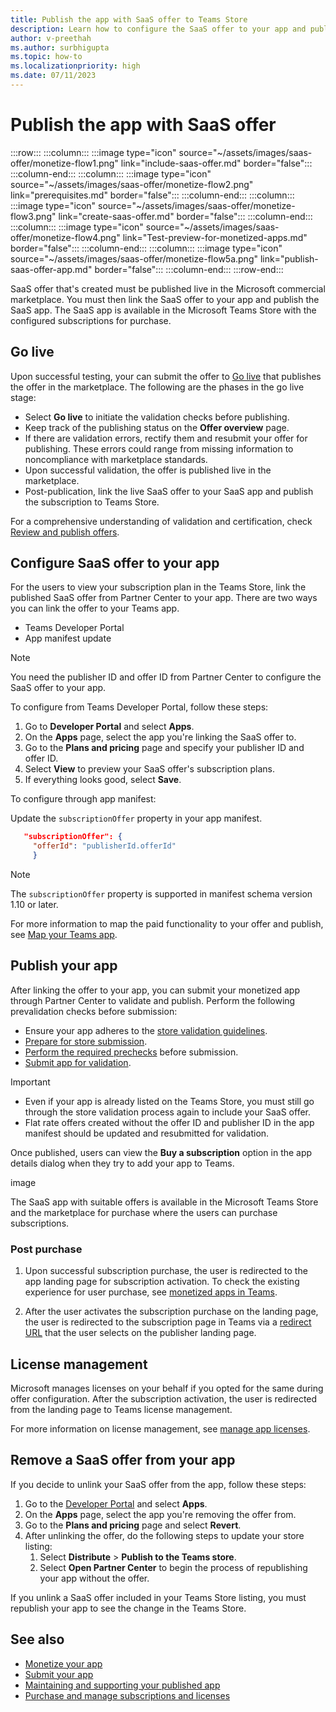 ```yaml
---
title: Publish the app with SaaS offer to Teams Store
description: Learn how to configure the SaaS offer to your app and publish the app to the Microsoft Teams Store.
author: v-preethah
ms.author: surbhigupta
ms.topic: how-to
ms.localizationpriority: high
ms.date: 07/11/2023
---
```


# Publish the app with SaaS offer

:::row:::
   :::column:::
      :::image type="icon" source="~/assets/images/saas-offer/monetize-flow1.png" link="include-saas-offer.md" border="false":::
   :::column-end:::
   :::column:::
      :::image type="icon" source="~/assets/images/saas-offer/monetize-flow2.png" link="prerequisites.md" border="false":::
   :::column-end:::
   :::column:::
      :::image type="icon" source="~/assets/images/saas-offer/monetize-flow3.png" link="create-saas-offer.md" border="false":::
   :::column-end:::
   :::column:::
      :::image type="icon" source="~/assets/images/saas-offer/monetize-flow4.png" link="Test-preview-for-monetized-apps.md" border="false":::
   :::column-end:::
   :::column:::
      :::image type="icon" source="~/assets/images/saas-offer/monetize-flow5a.png" link="publish-saas-offer-app.md" border="false":::
   :::column-end:::
:::row-end:::

SaaS offer that's created must be published live in the Microsoft commercial marketplace. You must then link the SaaS offer to your app and publish the SaaS app. The SaaS app is available in the Microsoft Teams Store with the configured subscriptions for purchase.

## Go live

Upon successful testing, your can submit the offer to [Go live](/partner-center/marketplace/test-publish-saas-offer) that publishes the offer in the marketplace. The following are the phases in the go live stage:

* Select **Go live** to initiate the validation checks before publishing.
* Keep track of the publishing status on the **Offer overview** page.
* If there are validation errors, rectify them and resubmit your offer for publishing. These errors could range from missing information to noncompliance with marketplace standards.
* Upon successful validation, the offer is published live in the marketplace.
* Post-publication, link the live SaaS offer to your SaaS app and publish the subscription to Teams Store.

For a comprehensive understanding of validation and certification, check [Review and publish offers](/partner-center/marketplace/review-publish-offer).

## Configure SaaS offer to your app

For the users to view your subscription plan in the Teams Store, link the published SaaS offer from Partner Center to your app. There are two ways you can link the offer to your Teams app.

* Teams Developer Portal
* App manifest update

> [!NOTE]
> You need the publisher ID and offer ID from Partner Center to configure the SaaS offer to your app.

To configure from Teams Developer Portal, follow these steps:

1. Go to **Developer Portal** and select **Apps**.
1. On the **Apps** page, select the app you're linking the SaaS offer to.
1. Go to the **Plans and pricing** page and specify your publisher ID and offer ID.
1. Select **View** to preview your SaaS offer's subscription plans.
1. If everything looks good, select **Save**.

To configure through app manifest:

Update the `subscriptionOffer` property in your app manifest.

   ```json
      "subscriptionOffer": {
        "offerId": "publisherId.offerId"  
        }
   ```

> [!NOTE]
> The `subscriptionOffer` property is supported in manifest schema version 1.10 or later.

For more information to map the paid functionality to your offer and publish, see [Map your Teams app](https://aka.ms/TMTG).

## Publish your app

After linking the offer to your app, you can submit your monetized app through Partner Center to validate and publish. Perform the following prevalidation checks before submission:

* Ensure your app adheres to the [store validation guidelines](/microsoftteams/platform/concepts/deploy-and-publish/appsource/prepare/teams-store-validation-guidelines).
* [Prepare for store submission](/microsoftteams/platform/concepts/deploy-and-publish/appsource/prepare/submission-checklist).
* [Perform the required prechecks](/microsoftteams/platform/concepts/deploy-and-publish/appsource/publish) before submission.
* [Submit app for validation](/office/dev/store/add-in-submission-guide).

> [!IMPORTANT]
>
> * Even if your app is already listed on the Teams Store, you must still go through the store validation process again to include your SaaS offer.
> * Flat rate offers created without the offer ID and publisher ID in the app manifest should be updated and resubmitted for validation.

Once published, users can view the **Buy a subscription** option in the app details dialog when they try to add your app to Teams.

image

The SaaS app with suitable offers is available in the Microsoft Teams Store and the marketplace for purchase where the users can purchase subscriptions.

### Post purchase

1. Upon successful subscription purchase, the user is redirected to the app landing page for subscription activation. To check the existing experience for user purchase, see [monetized apps in Teams](https://aka.ms/TMTG).

1. After the user activates the subscription purchase on the landing page, the user is redirected to the subscription page in Teams via a [redirect URL](https://teams.microsoft.com/_#/subscriptionManagement) that the user selects on the publisher landing page.

## License management

Microsoft manages licenses on your behalf if you opted for the same during offer configuration. After the subscription activation, the user is redirected from the landing page to Teams license management.

For more information on license management, see [manage app licenses](end-user-purchase-experience.md#license-management-experience).

## Remove a SaaS offer from your app

If you decide to unlink your SaaS offer from the app, follow these steps:

1. Go to the [Developer Portal](https://dev.teams.microsoft.com/) and select **Apps**.
1. On the **Apps** page, select the app you're removing the offer from.
1. Go to the **Plans and pricing** page and select **Revert**.
1. After unlinking the offer, do the following steps to update your store listing:
   1. Select **Distribute** > **Publish to the Teams store**.
   1. Select **Open Partner Center** to begin the process of republishing your app without the offer.

If you unlink a SaaS offer included in your Teams Store listing, you must republish your app to see the change in the Teams Store.

## See also

* [Monetize your app](monetize-overview.md)
* [Submit your app](/partner-center/marketplace/add-in-submission-guide?toc=%2Fmicrosoftteams%2Fplatform%2Ftoc.json&bc=%2Fmicrosoftteams%2Fplatform%2Fbreadcrumb%2Ftoc.json)
* [Maintaining and supporting your published app](../post-publish/overview.md)
* [Purchase and manage subscriptions and licenses](end-user-purchase-experience.md)
